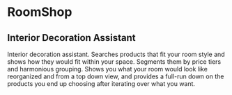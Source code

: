 # RoomShop

## Interior Decoration Assistant

Interior decoration assistant. Searches products that fit your room style and shows how they would fit within your space. Segments them by price tiers and harmonious grouping. Shows you what your room would look like reorganized and from a top down view, and provides a full-run down on the products you end up choosing after iterating over what you want.
